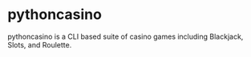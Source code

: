 # pythoncasino

pythoncasino is a CLI based suite of casino games including Blackjack, Slots, and Roulette.
